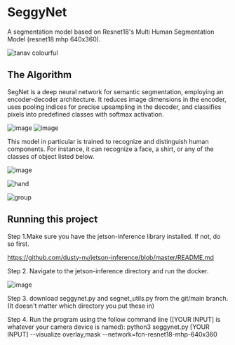 # SeggyNet

A segmentation model based on Resnet18's Multi Human Segmentation Model (resnet18 mhp 640x360).

![tanav colourful](https://github.com/sagmeister101/SeggyNet/assets/173954198/887198bc-4594-4670-9beb-fbf1abeae878)



## The Algorithm

SegNet is a deep neural network for semantic segmentation, employing an encoder-decoder architecture. It reduces image dimensions in the encoder, uses pooling indices for precise upsampling in the decoder, and classifies pixels into predefined classes with softmax activation. 

![image](https://github.com/sagmeister101/SeggyNet/assets/173954198/ff99ff39-ce06-47a4-ba5c-84d5caad761d)
![image](https://github.com/sagmeister101/SeggyNet/assets/173954198/59571480-c2a2-442a-869f-33f1059f588a)


This model in particular is trained to recognize and distinguish human components. For instance, it can recognize a face, a shirt, or any of the classes of object listed below.

![image](https://github.com/sagmeister101/SeggyNet/assets/173954198/d417be69-a61d-4f43-83e1-45e341323b10)

![hand](https://github.com/sagmeister101/SeggyNet/assets/173954198/c3034334-0fb0-4bd8-a603-fedfe0df65d3)

![group](https://github.com/sagmeister101/SeggyNet/assets/173954198/0808c005-0203-40b9-a94d-c96d98319ed4)


## Running this project

Step 1.Make sure you have the jetson-inference library installed. If not, do so first.

  https://github.com/dusty-nv/jetson-inference/blob/master/README.md

Step 2. Navigate to the jetson-inference directory and run the docker.

![image](https://github.com/sagmeister101/SeggyNet/assets/173954198/a5d3db28-3611-4fa6-9b80-4980378d521e)


Step 3. download seggynet.py and segnet_utils.py from the git/main branch.(It doesn't matter which directory you put these in)


Step 4. Run the program using the follow command line ([YOUR INPUT] is whatever your camera device is named):
   python3 seggynet.py [YOUR INPUT] --visualize overlay,mask --network=fcn-resnet18-mhp-640x360
    

